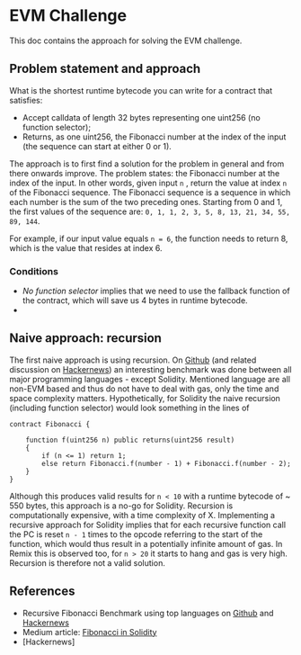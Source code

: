 # EVM Challenge

This doc contains the approach for solving the EVM challenge.

## Problem statement and approach

What is the shortest runtime bytecode you can write for a contract that satisfies:
- Accept calldata of length 32 bytes representing one uint256 (no function selector);
- Returns, as one uint256, the Fibonacci number at the index of the input (the sequence can start at either 0 or 1).

The approach is to first find a solution for the problem in general and from there onwards improve. The problem states: the Fibonacci number at the index of the input. In other words, given input `n` , return the value at index `n` of the Fibonacci sequence. The Fibonacci sequence 
is a sequence in which each number is the sum of the two preceding ones. Starting from 0 and 1, the first values of the sequence are:
`0, 1, 1, 2, 3, 5, 8, 13, 21, 34, 55, 89, 144`.

For example, if our input value equals `n = 6`, the function needs to return 8, which is the value that resides at index 6.

### Conditions
- _No function selector_ implies that we need to use the fallback function of the contract, which will save us 4 bytes in runtime bytecode.
- 



## Naive approach: recursion

The first naive approach is using recursion. On [Github](https://github.com/drujensen/fib) (and related discussion on [Hackernews](https://news.ycombinator.com/item?id=18091655)) an interesting benchmark was done between all major programming languages - except Solidity. Mentioned language are all non-EVM based and thus do not have to deal with gas, only the time and space complexity matters. Hypothetically, for Solidity the naive recursion (including function selector) would look something in the lines of
```
contract Fibonacci {

    function f(uint256 n) public returns(uint256 result) 
    {
        if (n <= 1) return 1;
        else return Fibonacci.f(number - 1) + Fibonacci.f(number - 2);
    }
}
```
Although this produces valid results for `n < 10` with a runtime bytecode of ~ 550 bytes, this approach is a no-go for Solidity. Recursion is computationally expensive, with a time complexity of X. Implementing a recursive approach for Solidity implies that for each recursive function call the PC is reset `n - 1` times to the opcode referring to the start of the function, which would thus result in a potentially infinite amount of gas. In Remix this is observed too, for `n > 20` it starts to hang and gas is very high. Recursion is therefore not a valid solution.

## 









## References

- Recursive Fibonacci Benchmark using top languages on [Github](https://github.com/drujensen/fib) and [Hackernews](https://news.ycombinator.com/item?id=18091655)
- Medium article: [Fibonacci in Solidity](https://medium.com/coinmonks/fibonacci-in-solidity-8477d907e22a)
- [Hackernews]
